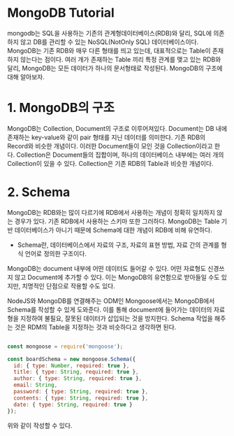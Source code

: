 # MongoDB Tutorial


mongodb는 SQL을 사용하는 기존의 관계형데이터베이스(RDB)와 달리, SQL에 의존하지 않고 DB를 관리할 수 있는 NoSQL(NotOnly SQL) 데이터베이스이다. MongoDB는 기존 RDB와 매우 다른 형태를 띄고 있는데, 대표적으로는 Table이 존재하지 않는다는 점이다. 여러 개가 존재하는 Table 끼리 특정 관계를 맺고 있는 RDB와 달리, MongoDB는 모든 데이터가 하나의 문서형태로 작성된다. MongoDB의 구조에 대해 알아보자.



# 1. MongoDB의 구조

MongoDB는 Collection, Document의 구조로 이루어져있다. Document는 DB 내에 존재하는 key-value와 같이 pair 형태를 지닌 데이터를 의미한다. 기존 RDB의 Record와 비슷한 개념이다. 이러한 Document들이 모인 것을 Collection이라고 한다. Collection은 Document들의 집합이며, 하나의 데이터베이스 내부에는 여러 개의 Collection이 있을 수 있다. Collection은 기존 RDB의 Table과 비슷한 개념이다. 



# 2. Schema

MongoDB는 RDB와는 많이 다르기에 RDB에서 사용하는 개념이 정확히 일치하지 않는 경우가 있다. 기존 RDB에서 사용하는 스키마 또한 그러하다. MongoDB는 Table 기반 데이터베이스가 아니기 때문에 Schema에 대한 개념이 RDB에 비해 유연하다.

* Schema란, 데이터베이스에서 자료의 구조, 자료의 표현 방법, 자료 간의 관계를 형식 언어로 정의한 구조이다.

MongoDB는 document 내부에 어떤 데이터도 들어갈 수 있다. 어떤 자료형도 신경쓰지 않고 Document에 추가할 수 있다. 이는 MongoDB의 유연함으로 받아들일 수도 있지만, 치명적인 단점으로 작용할 수도 있다. 

NodeJS와 MongoDB를 연결해주는 ODM인 Mongoose에서는 MongoDB에서 Schema를 작성할 수 있게 도와준다. 이를 통해 document에 들어가는 데이터의 자료형을 지정하여 불필요, 잘못된 데이터가 삽입되는 것을 방지한다. Schema 작업을 해주는 것은 RDM의 Table을 지정하는 것과 비슷하다고 생각하면 된다.

```javascript

const mongoose = require('mongoose');

const boardSchema = new mongoose.Schema({
  id: { type: Number, required: true },
  title: { type: String, required: true },
  author: { type: String, required: true },
  email: String,
  password: { type: String, required: true },
  contents: { type: String, required: true },
  date: { type: String, required: true }
});

```

위와 같이 작성할 수 있다.